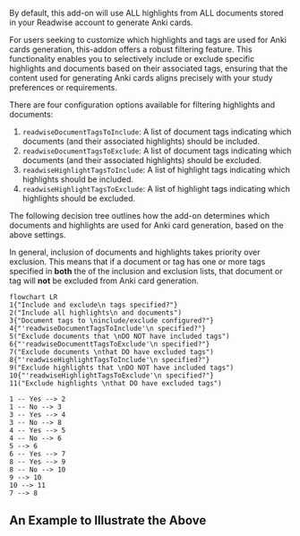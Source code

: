 By default, this add-on will use ALL highlights from ALL documents stored in your Readwise account to generate Anki cards.

For users seeking to customize which highlights and tags are used for Anki cards generation, this-addon offers a robust filtering feature. This functionality enables you to selectively include or exclude specific highlights and documents based on their associated tags, ensuring that the content used for generating Anki cards aligns precisely with your study preferences or requirements.

There are four configuration options available for filtering highlights and documents:
1. `readwiseDocumentTagsToInclude`: A list of document tags indicating which documents (and their associated highlights) should be included.
2. `readwiseDocumentTagsToExclude`: A list of document tags indicating which documents (and their associated highlights) should be excluded.
3. `readwiseHighlightTagsToInclude`: A list of highlight tags indicating which highlights should be included.
4. `readwiseHighlightTagsToExclude`: A list of highlight tags indicating which highlights should be excluded.

The following decision tree outlines how the add-on determines which documents and highlights are used for Anki card generation, based on the above settings.

In general, inclusion of documents and highlights takes priority over exclusion. This means that if a document or tag has one or more tags specified in **both** the of the inclusion and exclusion lists, that document or tag will **not** be excluded from Anki card generation.

```mermaid
flowchart LR
1{"Include and exclude\n tags specified?"}
2("Include all highlights\n and documents")
3{"Document tags to \ninclude/exclude configured?"}
4{"'readwiseDocumentTagsToInclude'\n specified?"}
5("Exclude documents that \nDO NOT have included tags")
6{"'readwiseDocumenttTagsToExclude'\n specified?"}
7("Exclude documents \nthat DO have excluded tags")
8{"'readwiseHighlightTagsToInclude'\n specified?"}
9("Exclude highlights that \nDO NOT have included tags")
10{"'readwiseHighlightTagsToExclude'\n specified?"}
11("Exclude highlights \nthat DO have excluded tags")

1 -- Yes --> 2
1 -- No --> 3
3 -- Yes --> 4
3 -- No --> 8
4 -- Yes --> 5
4 -- No --> 6
5 --> 6
6 -- Yes --> 7
8 -- Yes --> 9
8 -- No --> 10
9 --> 10
10 --> 11
7 --> 8
```

## An Example to Illustrate the Above